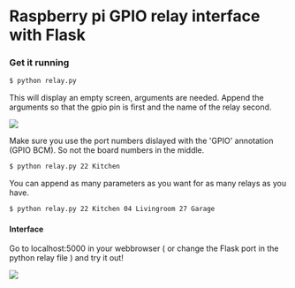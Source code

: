 # Raspberry pi GPIO relay interface with Flask

### Get it running

```sh
$ python relay.py
```
This will display an empty screen, arguments are needed.
Append the arguments so that the gpio pin is first and the name of the relay second.


[![](http://www.raspberrypi-spy.co.uk/wp-content/uploads/2012/06/Raspberry-Pi-GPIO-Layout-Model-B-Plus-rotated-2700x900.png)](http://www.raspberrypi-spy.co.uk/wp-content/uploads/2012/06/Raspberry-Pi-GPIO-Layout-Model-B-Plus-rotated-2700x900.png)

Make sure you use the port numbers dislayed with the 'GPIO' annotation (GPIO BCM). So not the board numbers in the middle.

```sh
$ python relay.py 22 Kitchen 
```
You can append as many parameters as you want for as many relays as you have.

```sh
$ python relay.py 22 Kitchen 04 Livingroom 27 Garage
```

#### Interface
Go to localhost:5000 in your webbrowser ( or change the Flask port in the python relay file ) and try it out!

[![](http://www.bouweceunen.com/flaskrelay/interface.png)](http://www.raspberrypi-spy.co.uk/wp-content/uploads/2012/06/Raspberry-Pi-GPIO-Layout-Model-B-Plus-rotated-2700x900.png)